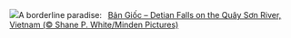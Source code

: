 ![](https://www.bing.com/th?id=OHR.VietnamFalls_EN-GB3020680221_UHD.jpg&w=1000)A borderline paradise:&nbsp;&ensp;[Bản Giốc – Detian Falls on the Quây Sơn River, Vietnam (© Shane P. White/Minden Pictures)](https://www.bing.com/th?id=OHR.VietnamFalls_EN-GB3020680221_UHD.jpg)
<br><br/>
